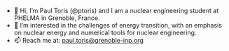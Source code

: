 - 👋 Hi, I’m Paul Toris (@ptoris) and I am a nuclear engineering student at PHELMA in Grenoble, France. 
- 👀 I’m interested in the challenges of energy transition, with an emphasis on nuclear energy and numerical tools for nuclear engineering. 
- 📫 Reach me at: paul.toris@grenoble-inp.org 

<!---
ptoris/ptoris is a ✨ special ✨ repository because its `README.md` (this file) appears on your GitHub profile.
You can click the Preview link to take a look at your changes.
--->
